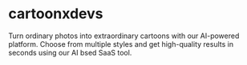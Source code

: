 # cartoonxdevs
Turn ordinary photos into extraordinary cartoons with our AI-powered platform. Choose from multiple styles and get high-quality results in seconds using our AI bsed SaaS tool.
